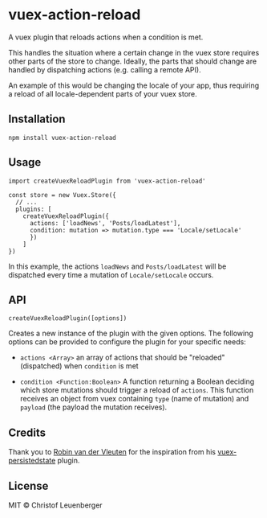 # vuex-action-reload

A vuex plugin that reloads actions when a condition is met.

This handles the situation where a certain change in the vuex store requires other
parts of the store to change. Ideally, the parts that should change are handled
by dispatching actions (e.g. calling a remote API).

An example of this would be changing the locale of your app, thus requiring a
reload of all locale-dependent parts of your vuex store.

## Installation

```
npm install vuex-action-reload
```

## Usage

```
import createVuexReloadPlugin from 'vuex-action-reload'

const store = new Vuex.Store({
  // ...
  plugins: [
    createVuexReloadPlugin({
      actions: ['loadNews', 'Posts/loadLatest'],
      condition: mutation => mutation.type === 'Locale/setLocale'
      })
    ]
})

```

In this example, the actions `loadNews` and `Posts/loadLatest` will be dispatched
every time a mutation of `Locale/setLocale` occurs.

## API

```
createVuexReloadPlugin([options])
```

Creates a new instance of the plugin with the given options.
The following options can be provided to configure the plugin for your specific needs:

* `actions <Array>` an array of actions that should be "reloaded" (dispatched)
when `condition` is met

* `condition <Function:Boolean>` A function returning a Boolean deciding which store mutations
should trigger a reload of `actions`. This function receives an object from vuex
containing `type` (name of mutation) and `payload` (the payload the mutation receives).

## Credits

Thank you to [Robin van der Vleuten](https://www.robinvdvleuten.nl/) for the inspiration
from his [vuex-persistedstate](https://github.com/robinvdvleuten/vuex-persistedstate) plugin.

## License

MIT © Christof Leuenberger
